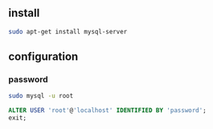## install

```sh
sudo apt-get install mysql-server
```

## configuration

### password

```sh
sudo mysql -u root
```

```sql
ALTER USER 'root'@'localhost' IDENTIFIED BY 'password';
exit;
```
